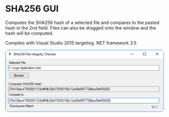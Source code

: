 # SHA256 GUI

Computes the SHA256 hash of a selected file and compares to the pasted hash in the 2nd field.  Files can also be dragged onto the window and the hash will be computed.

Compiles with Visual Studio 2015 targeting .NET framework 3.5

![Screenshot](screenshot.png)
